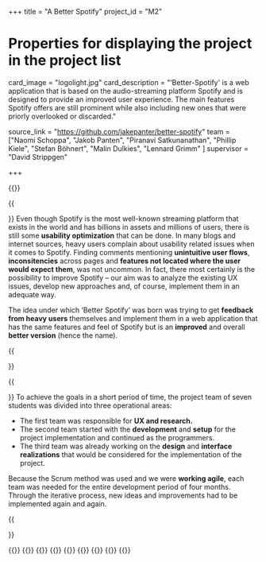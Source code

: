 +++
title = "A Better Spotify"
project_id = "M2"

# Properties for displaying the project in the project list
card_image = "logolight.jpg"
card_description = "‘Better-Spotify' is a web application that is based on the audio-streaming platform Spotify and is designed to provide an improved user experience. The main features Spotify offers are still prominent while also including new ones that were priorly overlooked or discarded."

source_link = "https://github.com/jakepanter/better-spotify"
team = ["Naomi Schoppa", "Jakob Panten", "Piranavi Satkunanathan", "Phillip Kiele", "Stefan Böhnert", "Malin Dulkies", "Lennard Grimm" ]
supervisor = "David Strippgen"

+++


{{<mediathek id="578e28b13c46a384cd8d83edb4322b62" title="Presentation">}}

{{<section title="Our Objective">}}
Even though Spotify is the most well-known streaming platform that exists in the world and has billions in assets and millions of users, there is still some **usability optimization** that can be done. In many blogs and internet sources, heavy users complain about usability related issues when it comes to Spotify. Finding comments mentioning **unintuitive user flows**, **inconsitencies** across pages and **features not located where the user would expect them**, was not uncommon. In fact, there most certainly is the possibility to improve Spotify – our aim was to analyze the existing UX issues, develop new approaches and, of course, implement them in an adequate way. 


The idea under which ‘Better Spotify’ was born was trying to get **feedback from heavy users** themselves and implement them in a web application that has the same features and feel of Spotify but is an **improved** and overall **better version** (hence the name).

{{</section >}}

{{<section title="The Team">}}
To achieve the goals in a short period of time, the project team of seven students was divided into three operational areas: 

- The first team was responsible for **UX and research.**
- The second team started with the **development** and **setup** for the project implementation and continued as the programmers.
- The third team was already working on the **design** and **interface realizations** that would be considered for the implementation of the project.

Because the Scrum method was used and we were **working agile**, each team was needed for the entire development period of four months. Through the iterative process, new ideas and improvements had to be implemented again and again.

{{</section >}}

{{<gallery>}}
{{<team-member image="Naomi.jpg" name="Naomi Schoppa">}}
{{<team-member image="Jakob.jpg" name="Jakob Panten">}}
{{<team-member image="Pira.jpg" name="Piranavi Satkunanathan">}}
{{<team-member image="Phillip.jpg" name="Phillip Kiele">}}
{{<team-member image="Stefan.jpg" name="Stefan Böhnert">}}
{{<team-member image="Malin.jpg" name="Malin Dulkies">}}
{{<team-member image="Lennard.jpg" name="Lennard Grimm">}}
{{</gallery>}}
